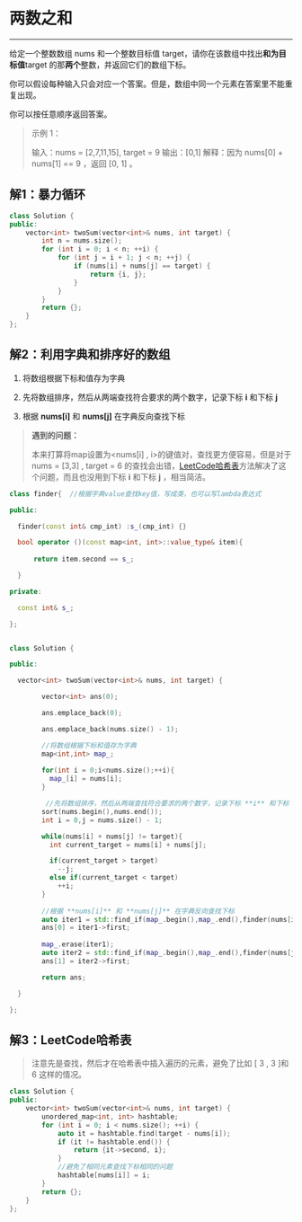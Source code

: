 # 两数之和

---



给定一个整数数组 nums 和一个整数目标值 target，请你在该数组中找出**和为目标值**target  的那**两个**整数，并返回它们的数组下标。

你可以假设每种输入只会对应一个答案。但是，数组中同一个元素在答案里不能重复出现。

你可以按任意顺序返回答案。

> 示例 1：
>
> 输入：nums = [2,7,11,15], target = 9
> 输出：[0,1]
> 解释：因为 nums[0] + nums[1] == 9 ，返回 [0, 1] 。



## 解1：暴力循环

```c++
class Solution {
public:
    vector<int> twoSum(vector<int>& nums, int target) {
        int n = nums.size();
        for (int i = 0; i < n; ++i) {
            for (int j = i + 1; j < n; ++j) {
                if (nums[i] + nums[j] == target) {
                    return {i, j};
                }
            }
        }
        return {};
    }
};
```



## 解2：利用字典和排序好的数组

1. 将数组根据下标和值存为字典

2. 先将数组排序，然后从两端查找符合要求的两个数字，记录下标 **i** 和下标 **j**

3. 根据 **nums[i]** 和 **nums[j]** 在字典反向查找下标

   

> **遇到的问题：**
>
> 本来打算将map设置为<nums[i] , i>的键值对，查找更方便容易，但是对于 nums = [3,3] , target = 6 的查找会出错，[LeetCode哈希表](#解3：LeetCode哈希表)方法解决了这个问题，而且也没用到下标 **i** 和下标 **j** ，相当简洁。



```c++
class finder{  //根据字典value查找key值，写成类，也可以写lambda表达式

public:

  finder(const int& cmp_int) :s_(cmp_int) {}

  bool operator ()(const map<int, int>::value_type& item){
      
      return item.second == s_;

  }

private:

  const int& s_;

};


class Solution {

public:

  vector<int> twoSum(vector<int>& nums, int target) {

        vector<int> ans(0);

        ans.emplace_back(0);

        ans.emplace_back(nums.size() - 1);

        //将数组根据下标和值存为字典
        map<int,int> map_;
      
        for(int i = 0;i<nums.size();++i){
          map_[i] = nums[i];
        }

         //先将数组排序，然后从两端查找符合要求的两个数字，记录下标 **i** 和下标 **j**
        sort(nums.begin(),nums.end());
        int i = 0,j = nums.size() - 1;

        while(nums[i] + nums[j] != target){
          int current_target = nums[i] + nums[j];

          if(current_target > target)
            --j;
          else if(current_target < target)
            ++i;
        }
      
		//根据 **nums[i]** 和 **nums[j]** 在字典反向查找下标
        auto iter1 = std::find_if(map_.begin(),map_.end(),finder(nums[i]));
        ans[0] = iter1->first;
      
        map_.erase(iter1);
        auto iter2 = std::find_if(map_.begin(),map_.end(),finder(nums[j]));
        ans[1] = iter2->first;

        return ans;

  }

};
```

## 解3：LeetCode哈希表

> 注意先是查找，然后才在哈希表中插入遍历的元素，避免了比如 [ 3 , 3 ]和 6 这样的情况。

```c++
class Solution {
public:
    vector<int> twoSum(vector<int>& nums, int target) {
        unordered_map<int, int> hashtable;
        for (int i = 0; i < nums.size(); ++i) {
            auto it = hashtable.find(target - nums[i]);
            if (it != hashtable.end()) {
                return {it->second, i};
            }
            //避免了相同元素查找下标相同的问题
            hashtable[nums[i]] = i;
        }
        return {};
    }
};
```

